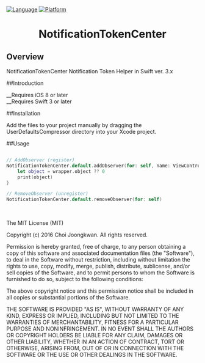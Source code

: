 

[![Language](http://img.shields.io/badge/language-swift-brightgreen.svg?style=flat)](https://developer.apple.com/swift)
[![Platform](https://img.shields.io/cocoapods/p/DeepLinkSDK.svg?style=flat)](https://developer.apple.com/ios)

<h1 align="center">NotificationTokenCenter</h1>

Overview
-------------
NotificationTokenCenter Notification Token Helper in Swift ver. 3.x<br/>

##Introduction

__Requires iOS 8 or later<br/>
__Requires Swift 3 or later<br/>

##Installation

Add the files to your project manually by dragging the UserDefaultsCompressor directory into your Xcode project.


##Usage


```swift

// AddObserver (register)
NotificationTokenCenter.default.addObserver(for: self, name: ViewControllerNotification) { (wrapper: NotificationWrapper<Int>) in
	let object = wrapper.object ?? 0
	print(object)
}

// RemoveObserver (unregister)
NotificationTokenCenter.default.removeObserver(for: self)

```

<br>

The MIT License (MIT)

Copyright (c) 2016 Choi Joongkwan. All rights reserved.

Permission is hereby granted, free of charge, to any person obtaining a copy
of this software and associated documentation files (the "Software"), to deal
in the Software without restriction, including without limitation the rights
to use, copy, modify, merge, publish, distribute, sublicense, and/or sell
copies of the Software, and to permit persons to whom the Software is
furnished to do so, subject to the following conditions:

The above copyright notice and this permission notice shall be included in all
copies or substantial portions of the Software.

THE SOFTWARE IS PROVIDED "AS IS", WITHOUT WARRANTY OF ANY KIND, EXPRESS OR
IMPLIED, INCLUDING BUT NOT LIMITED TO THE WARRANTIES OF MERCHANTABILITY,
FITNESS FOR A PARTICULAR PURPOSE AND NONINFRINGEMENT. IN NO EVENT SHALL THE
AUTHORS OR COPYRIGHT HOLDERS BE LIABLE FOR ANY CLAIM, DAMAGES OR OTHER
LIABILITY, WHETHER IN AN ACTION OF CONTRACT, TORT OR OTHERWISE, ARISING FROM,
OUT OF OR IN CONNECTION WITH THE SOFTWARE OR THE USE OR OTHER DEALINGS IN THE
SOFTWARE.
